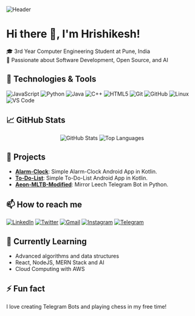 ![Header](https://images.unsplash.com/photo-1518770660439-4636190af475?crop=entropy&cs=tinysrgb&fit=max&fm=jpg&ixid=MnwxMjA3fDB8MHxwaG90by1wYWdlfHx8fGVufDB8fHx8&ixlib=rb-1.2.1&q=80&w=1080)

# Hi there 👋, I'm Hrishikesh!

🎓 3rd Year Computer Engineering Student at Pune, India  
🌟 Passionate about Software Development, Open Source, and AI  

## 🔧 Technologies & Tools
![JavaScript](https://img.shields.io/badge/-JavaScript-black?style=flat-square&logo=javascript)
![Python](https://img.shields.io/badge/-Python-black?style=flat-square&logo=python)
![Java](https://img.shields.io/badge/-Java-black?style=flat-square&logo=java)
![C++](https://img.shields.io/badge/-C++-black?style=flat-square&logo=cplusplus)
![HTML5](https://img.shields.io/badge/-HTML5-black?style=flat-square&logo=html5)
![Git](https://img.shields.io/badge/-Git-black?style=flat-square&logo=git)
![GitHub](https://img.shields.io/badge/-GitHub-black?style=flat-square&logo=github)
![Linux](https://img.shields.io/badge/-Linux-black?style=flat-square&logo=linux)
![VS Code](https://img.shields.io/badge/-VS%20Code-black?style=flat-square&logo=visual-studio-code)

## 📈 GitHub Stats
<p align="center">
  <img src="https://github-readme-stats.vercel.app/api?username=Hrishi2861&show_icons=true&theme=radical" alt="GitHub Stats" />
  <img src="https://github-readme-stats.vercel.app/api/top-langs/?username=Hrishi2861&layout=compact&theme=radical" alt="Top Languages" />
</p>

## 🚀 Projects
- **[Alarm-Clock](https://github.com/Hrishi2861/Alarm-Clock)**: Simple Alarm-Clock Android App in Kotlin.
- **[To-Do-List](https://github.com/Hrishi2861/To-Do-List)**: Simple To-Do-List Android App in Kotlin.
- **[Aeon-MLTB-Modified](https://github.com/Hrishi2861/Aeon)**: Mirror Leech Telegram Bot in Python.

## 📫 How to reach me
[![LinkedIn](https://img.shields.io/badge/LinkedIn-blue?style=flat-square&logo=linkedin)](https://www.linkedin.com/in/hrishikesh-thombare-854348216/)
[![Twitter](https://img.shields.io/badge/Twitter-blue?style=flat-square&logo=twitter)](https://x.com/HrishikeshThom5)
[![Gmail](https://img.shields.io/badge/Gmail-red?style=flat-square&logo=gmail)](mailto:hrishithombare15@gmail.com)
[![Instagram](https://img.shields.io/badge/Instagram-E4405F?style=flat-square&logo=instagram&logoColor=white)](https://instagram.com/___.hrishikesh.___)
[![Telegram](https://img.shields.io/badge/Telegram-2CA5E0?style=flat-square&logo=telegram&logoColor=white)](https://telegram.me/hrishikesh2861)

## 🌱 Currently Learning
- Advanced algorithms and data structures
- React, NodeJS, MERN Stack and AI
- Cloud Computing with AWS

## ⚡ Fun fact
I love creating Telegram Bots and playing chess in my free time!
